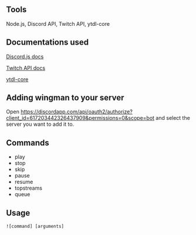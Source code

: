 ## Tools
Node.js, Discord API, Twitch API, ytdl-core

## Documentations used
<p><a href="https://discord.js.org/#/docs/main/stable/general/welcome">Discord.js docs</a></p>
<p><a href="https://dev.twitch.tv/docs/">Twitch API docs</a></p>
<p><a href="https://www.npmjs.com/package/ytdl-core">ytdl-core</a></p>

## Adding wingman to your server
Open https://discordapp.com/api/oauth2/authorize?client_id=617203442326437909&permissions=0&scope=bot and select the server you want to add it to.

## Commands
<ul>
  <li>play</li>
  <li>stop</li>
  <li>skip</li>
  <li>pause</li>
  <li>resume</li>
  <li>topstreams</li>
  <li>queue</li>
</ul>

## Usage
<code>![command] [arguments]</code>
